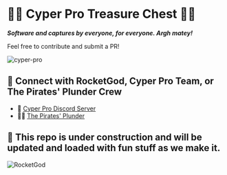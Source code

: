 # 🏴‍☠️ Cyper Pro Treasure Chest 🏴‍☠️

**_Software and captures by everyone, for everyone. Argh matey!_**

Feel free to contribute and submit a PR!

![cyper-pro](https://github.com/RocketGod-git/cyper-pro/assets/57732082/277f45ef-8fc0-4c20-85fe-d34aaab6b31e)


## 🚀 Connect with RocketGod, Cyper Pro Team, or The Pirates' Plunder Crew 

- 🛜 [Cyper Pro Discord Server](https://discord.gg/UWEgw7guhy)
- 🏴‍☠️ [The Pirates' Plunder](https://discord.gg/thepirates)


## 📡 This repo is under construction and will be updated and loaded with fun stuff as we make it.



![RocketGod](https://github.com/RocketGod-git/HackRF-Treasure-Chest/assets/57732082/38158b0d-7a3d-4ae1-918c-3b72b316bbc5)
